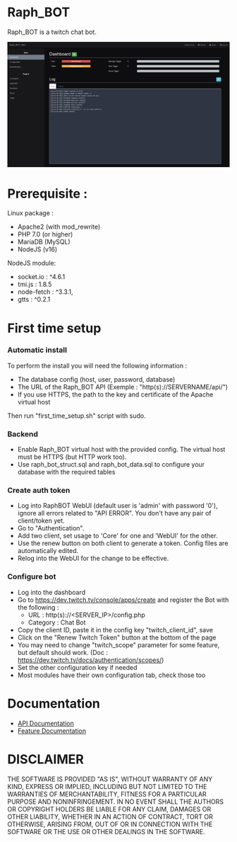 # Raph_BOT

Raph_BOT is a twitch chat bot.

![Raph_BOT](./screenshot.png)

# Prerequisite : 

Linux package :
- Apache2 (with mod_rewrite)
- PHP 7.0 (or higher)
- MariaDB (MySQL)
- NodeJS (v16)

NodeJS module: 
- socket.io : ^4.6.1
- tmi.js : 1.8.5
- node-fetch : ^3.3.1,
- gtts : ^0.2.1

# First time setup

### Automatic install

To perform the install you will need the following information :
- The database config (host, user, password, database)
- The URL of the Raph_BOT API (Exemple : "http(s)://SERVERNAME/api/")
- If you use HTTPS, the path to the key and certificate of the Apache virtual host

Then run "first_time_setup.sh" script with sudo.

### Backend
- Enable Raph_BOT virtual host with the provided config. The virtual host must be HTTPS (but HTTP work too).
- Use raph_bot_struct.sql and raph_bot_data.sql to configure your database with the required tables

### Create auth token
- Log into RaphBOT WebUI (default user is 'admin' with password '0'), ignore all errors related to "API ERROR". You don't have any pair of client/token yet.
- Go to "Authentication". 
- Add two client, set usage to 'Core' for one and 'WebUI' for the other. 
- Use the renew button on both client to generate a token. Config files are automatically edited.
- Relog into the WebUI for the change to be effective.

### Configure bot
- Log into the dashboard
- Go to https://dev.twitch.tv/console/apps/create and register the Bot with the following :
    - URL : http(s)://<SERVER_IP>/config.php 
    - Category : Chat Bot
- Copy the client ID, paste it in the config key "twitch_client_id", save
- Click on the "Renew Twitch Token" button at the bottom of the page
- You may need to change "twitch_scope" parameter for some feature, but default should work. (Doc : https://dev.twitch.tv/docs/authentication/scopes/)
- Set the other configuration key if needed
- Most modules have their own configuration tab, check those too

# Documentation

- [API Documentation](doc/api/readme.md)
- [Feature Documentation](doc/feature/readme.md)

# DISCLAIMER

THE SOFTWARE IS PROVIDED "AS IS", WITHOUT WARRANTY OF ANY KIND, EXPRESS OR IMPLIED, INCLUDING BUT NOT LIMITED TO THE WARRANTIES OF MERCHANTABILITY, FITNESS FOR A PARTICULAR PURPOSE AND NONINFRINGEMENT. IN NO EVENT SHALL THE AUTHORS OR COPYRIGHT HOLDERS BE LIABLE FOR ANY CLAIM, DAMAGES OR OTHER LIABILITY, WHETHER IN AN ACTION OF CONTRACT, TORT OR OTHERWISE, ARISING FROM, OUT OF OR IN CONNECTION WITH THE SOFTWARE OR THE USE OR OTHER DEALINGS IN THE SOFTWARE.
